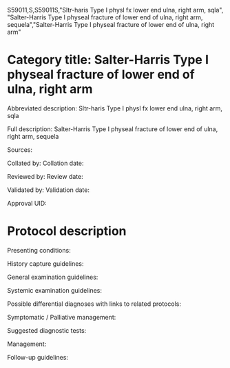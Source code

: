 S59011,S,S59011S,"Sltr-haris Type I physl fx lower end ulna, right arm, sqla", "Salter-Harris Type I physeal fracture of lower end of ulna, right arm, sequela","Salter-Harris Type I physeal fracture of lower end of ulna, right arm"
# Category title: Salter-Harris Type I physeal fracture of lower end of ulna, right arm

Abbreviated description: Sltr-haris Type I physl fx lower end ulna, right arm, sqla

Full description: Salter-Harris Type I physeal fracture of lower end of ulna, right arm, sequela

Sources:

Collated by:
Collation date:

Reviewed by:
Review date:

Validated by:
Validation date:

Approval UID:

# Protocol description

Presenting conditions:

History capture guidelines:

General examination guidelines:

Systemic examination guidelines:

Possible differential diagnoses with links to related protocols:

Symptomatic / Palliative management:

Suggested diagnostic tests:

Management:

Follow-up guidelines:
